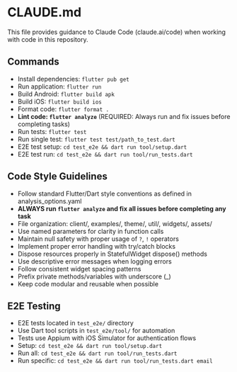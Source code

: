 # CLAUDE.md

This file provides guidance to Claude Code (claude.ai/code) when working with code in this repository.

## Commands
- Install dependencies: `flutter pub get`
- Run application: `flutter run`
- Build Android: `flutter build apk`
- Build iOS: `flutter build ios`
- Format code: `flutter format .`
- **Lint code: `flutter analyze`** (REQUIRED: Always run and fix issues before completing tasks)
- Run tests: `flutter test`
- Run single test: `flutter test test/path_to_test.dart`
- E2E test setup: `cd test_e2e && dart run tool/setup.dart`
- E2E test run: `cd test_e2e && dart run tool/run_tests.dart`

## Code Style Guidelines
- Follow standard Flutter/Dart style conventions as defined in analysis_options.yaml
- **ALWAYS run `flutter analyze` and fix all issues before completing any task**
- File organization: client/, examples/, theme/, util/, widgets/, assets/
- Use named parameters for clarity in function calls
- Maintain null safety with proper usage of `?`, `!` operators
- Implement proper error handling with try/catch blocks
- Dispose resources properly in StatefulWidget dispose() methods
- Use descriptive error messages when logging errors
- Follow consistent widget spacing patterns
- Prefix private methods/variables with underscore (_)
- Keep code modular and reusable when possible

## E2E Testing
- E2E tests located in `test_e2e/` directory
- Use Dart tool scripts in `test_e2e/tool/` for automation
- Tests use Appium with iOS Simulator for authentication flows
- Setup: `cd test_e2e && dart run tool/setup.dart`
- Run all: `cd test_e2e && dart run tool/run_tests.dart`
- Run specific: `cd test_e2e && dart run tool/run_tests.dart email`